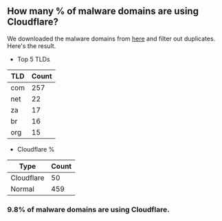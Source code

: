 ## How many % of malware domains are using Cloudflare?


We downloaded the malware domains from [here](https://urlhaus.abuse.ch) and filter out duplicates.
Here's the result.


[//]: # (start replacement)


- Top 5 TLDs

| TLD | Count |
| --- | --- |
| com | 257 |
| net | 22 |
| za | 17 |
| br | 16 |
| org | 15 |


- Cloudflare %

| Type | Count |
| --- | --- |
| Cloudflare | 50 |
| Normal | 459 |


### 9.8% of malware domains are using Cloudflare.